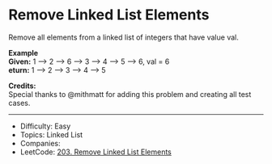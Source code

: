 # Remove Linked List Elements

Remove all elements from a linked list of integers that have value val.

**Example**  
**Given:** 1 --> 2 --> 6 --> 3 --> 4 --> 5 --> 6, val = 6  
**eturn:** 1 --> 2 --> 3 --> 4 --> 5

**Credits:**  
Special thanks to @mithmatt for adding this problem and creating all test cases.

---

* Difficulty: Easy
* Topics: Linked List
* Companies: 
* LeetCode: [203. Remove Linked List Elements](https://leetcode.com/problems/remove-linked-list-elements/description/)
